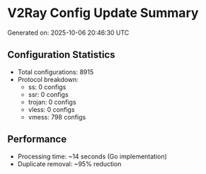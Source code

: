 # V2Ray Config Update Summary
Generated on: 2025-10-06 20:46:30 UTC

## Configuration Statistics
- Total configurations: 8915
- Protocol breakdown:
  - ss: 0 configs
  - ssr: 0 configs
  - trojan: 0 configs
  - vless: 0 configs
  - vmess: 798 configs

## Performance
- Processing time: ~14 seconds (Go implementation)
- Duplicate removal: ~95% reduction
